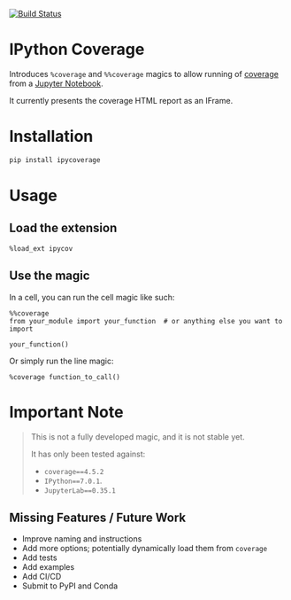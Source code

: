 [![Build Status](https://travis-ci.org/sanbales/ipython-coverage.svg?branch=master)](https://travis-ci.org/sanbales/ipython-coverage)

# IPython Coverage
Introduces `%coverage` and `%%coverage` magics to allow running
of [coverage](https://github.com/nedbat/coveragepy)
from a [Jupyter Notebook](https://github.com/jupyter/notebook).

It currently presents the coverage HTML report as an IFrame.

# Installation
```bash
pip install ipycoverage
```

# Usage

## Load the extension
```ipython
%load_ext ipycov
```

## Use the magic
In a cell, you can run the cell magic like such:
```ipython
%%coverage
from your_module import your_function  # or anything else you want to import

your_function()
```

Or simply run the line magic:
```ipython
%coverage function_to_call()
``` 

# Important Note
> This is not a fully developed magic, and it is not stable yet.
>
> It has only been tested against:
> * `coverage==4.5.2`
> * `IPython==7.0.1`.
> * `JupyterLab==0.35.1`

## Missing Features / Future Work
* Improve naming and instructions
* Add more options; potentially dynamically load them from `coverage`
* Add tests
* Add examples
* Add CI/CD
* Submit to PyPI and Conda
